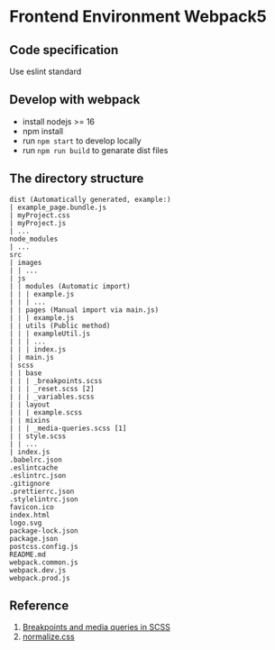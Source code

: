 # Frontend Environment Webpack5

## Code specification

Use eslint standard

## Develop with webpack

- install nodejs >= 16
- npm install
- run `npm start` to develop locally
- run `npm run build` to genarate dist files

## The directory structure

    dist (Automatically generated, example:)
    | example_page.bundle.js
    | myProject.css
    | myProject.js
    | ...
    node_modules
    | ...
    src
    | images
    | | ...
    | js
    | | modules (Automatic import)
    | | | example.js
    | | | ...
    | | pages (Manual import via main.js)
    | | | example.js
    | | utils (Public method)
    | | | exampleUtil.js
    | | | ...
    | | | index.js
    | | main.js
    | scss
    | | base
    | | | _breakpoints.scss
    | | | _reset.scss [2]
    | | | _variables.scss
    | | layout
    | | | example.scss
    | | mixins
    | | | _media-queries.scss [1]
    | | style.scss
    | | ...
    | index.js
    .babelrc.json
    .eslintcache
    .eslintrc.json
    .gitignore
    .prettierrc.json
    .stylelintrc.json
    favicon.ico
    index.html
    logo.svg
    package-lock.json
    package.json
    postcss.config.js
    README.md
    webpack.common.js
    webpack.dev.js
    webpack.prod.js

## Reference
1. [Breakpoints and media queries in SCSS](https://medium.com/codeartisan/breakpoints-and-media-queries-in-scss-46e8f551e2f2)
2. [normalize.css](github.com/necolas/normalize.css)